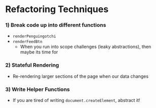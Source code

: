 # Refactoring Techniques

### 1) Break code up into different functions
* `renderPenguingotchi`
* `renderFeedBtn`
    * When you run into scope challenges (leaky abstractions), then maybe its time for 

### 2) Stateful Rendering
* Re-rendering larger sections of the page when our data changes


### 3) Write Helper Functions
* If you are tired of writing `document.createElement`, abstract it!